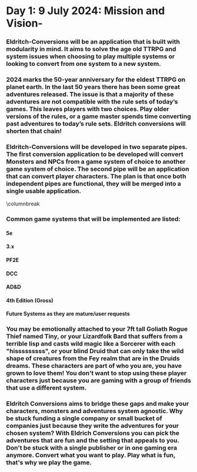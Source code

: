 # Day 1: 9 July 2024: Mission and Vision- 

### Eldritch-Conversions will be an application that is built with modularity in mind. It aims to solve the age old TTRPG and system issues when choosing to play multiple systems or looking to convert from one system to a new system. 

### 2024 marks the 50-year anniversary for the eldest TTRPG on planet earth. In the last 50 years there has been some great adventures released. The issue is that a majority of these adventures are not compatible with the rule sets of today’s games. This leaves players with two choices. Play older versions of the rules, or a game master spends time converting past adventures to today’s rule sets. Eldritch conversions will shorten that chain!

### Eldritch-Conversions will be developed in two separate pipes. The first conversion application to be developed will convert Monsters and NPCs from a game system of choice to another game system of choice. The second pipe will be an application that can convert player characters. The plan is that once both independent pipes are functional, they will be merged into a single usable application.
 
 \columnbreak
 
### Common game systems that will be implemented are listed:

  #### 5e
  #### 3.x
  #### PF2E
  #### DCC
  #### AD&D
  #### 4th Edition (Gross)
  #### Future Systems as they are mature/user requests
  
### You may be emotionally attached to your 7ft tall Goliath Rogue Thief named Tiny, or your Lizardfolk Bard that suffers from a terrible lisp and casts wild magic like a Sorcerer with each "hisssssssss", or your blind Druid that can only take the wild shape of creatures from the Fey realm that are in the Druids dreams. These characters are part of who you are, you have grown to love them! You don't want to stop using these player characters just because you are gaming with a group of friends that use a different system.

### Eldritch Conversions aims to bridge these gaps and make your characters, monsters and adventures system agnostic. Why be stuck funding a single company or small bucket of companies just because they write the adventures for your chosen system? With Eldrich Conversions you can pick the adventures that are fun and the setting that appeals to you. Don't be stuck with a single publisher or in one gaming era anymore. Convert what you want to play. Play what is fun, that's why we play the game.  
